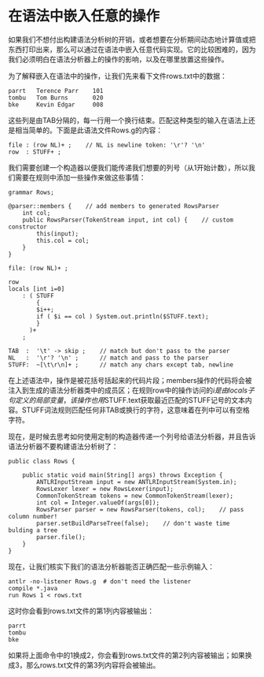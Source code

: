 # 在语法中嵌入任意的操作

如果我们不想付出构建语法分析树的开销，或者想要在分析期间动态地计算值或把东西打印出来，那么可以通过在语法中嵌入任意代码实现。它的比较困难的，因为我们必须明白在语法分析器上的操作的影响，以及在哪里放置这些操作。

为了解释嵌入在语法中的操作，让我们先来看下文件rows.txt中的数据：

```
parrt   Terence Parr    101
tombu   Tom Burns       020
bke     Kevin Edgar     008
```

这些列是由TAB分隔的，每一行用一个换行结束。匹配这种类型的输入在语法上还是相当简单的。下面是此语法文件Rows.g的内容：

```
file : (row NL)+ ;    // NL is newline token: '\r'? '\n'
row  : STUFF+ ;
```

我们需要创建一个构造器以便我们能传递我们想要的列号（从1开始计数），所以我们需要在规则中添加一些操作来做这些事情：

```
grammar Rows;

@parser::members {    // add members to generated RowsParser
    int col;
    public RowsParser(TokenStream input, int col) {    // custom constructor
        this(input);
        this.col = col;
    }
}

file: (row NL)+ ;

row
locals [int i=0]
    : ( STUFF
        {
        $i++;
        if ( $i == col ) System.out.println($STUFF.text);
        }
      )+
    ;

TAB  :  '\t' -> skip ;    // match but don't pass to the parser
NL   :  '\r'? '\n' ;      // match and pass to the parser
STUFF:  ~[\t\r\n]+ ;      // match any chars except tab, newline
```

在上述语法中，操作是被花括号括起来的代码片段；members操作的代码将会被注入到生成的语法分析器类中的成员区；在规则row中的操作访问的$i是由locals子句定义的局部变量，该操作也用$STUFF.text获取最近匹配的STUFF记号的文本内容。STUFF词法规则匹配任何非TAB或换行的字符，这意味着在列中可以有空格字符。

现在，是时候去思考如何使用定制的构造器传递一个列号给语法分析器，并且告诉语法分析器不要构建语法分析树了：

```
public class Rows {

    public static void main(String[] args) throws Exception {
        ANTLRInputStream input = new ANTLRInputStream(System.in);
        RowsLexer lexer = new RowsLexer(input);
        CommonTokenStream tokens = new CommonTokenStream(lexer);
        int col = Integer.valueOf(args[0]);
        RowsParser parser = new RowsParser(tokens, col);    // pass column number!
        parser.setBuildParseTree(false);    // don't waste time bulding a tree
        parser.file();
    }
}
```

现在，让我们核实下我们的语法分析器能否正确匹配一些示例输入：

```
antlr -no-listener Rows.g  # don't need the listener
compile *.java
run Rows 1 < rows.txt
```

这时你会看到rows.txt文件的第1列内容被输出：

```
parrt
tombu
bke
```

如果将上面命令中的1换成2，你会看到rows.txt文件的第2列内容被输出；如果换成3，那么rows.txt文件的第3列内容将会被输出。
